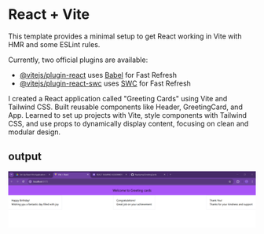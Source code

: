 # React + Vite

This template provides a minimal setup to get React working in Vite with HMR and some ESLint rules.

Currently, two official plugins are available:

- [@vitejs/plugin-react](https://github.com/vitejs/vite-plugin-react/blob/main/packages/plugin-react/README.md) uses [Babel](https://babeljs.io/) for Fast Refresh
- [@vitejs/plugin-react-swc](https://github.com/vitejs/vite-plugin-react-swc) uses [SWC](https://swc.rs/) for Fast Refresh



I created a React application called "Greeting Cards" using Vite and Tailwind CSS. Built reusable components like Header, GreetingCard, and App. Learned to set up projects with Vite, style components with Tailwind CSS, and use props to dynamically display content, focusing on clean and modular design.

## output
![Screenshot of Greeting Cards Application](./src/assets/screenshot.png)